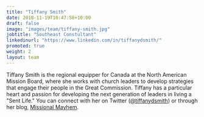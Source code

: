 ```yaml
---
title: "Tiffany Smith"
date: 2018-11-19T10:47:58+10:00
draft: false
image: "images/team/tiffany-smith.jpg"
jobtitle: "Southeast Constultant"
linkedinurl: "https://www.linkedin.com/in/tiffanydsmith/"
promoted: true
weight: 2
layout: team
---
```


Tiffany Smith is the regional equipper for Canada at the North American Mission Board, where she works with church leaders to develop strategies that engage their people in the Great Commission. Tiffany has a particular heart and passion for developing the next generation of leaders in living a "Sent Life." You can connect with her on Twitter ([@tiffanydsmith](https://twitter.com/tiffanydsmith)) or through her blog, [Missional Mayhem](https://missionalmayhem.com/about/).